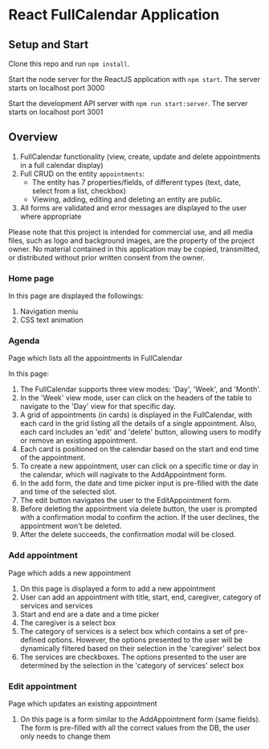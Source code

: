 # React FullCalendar Application

## Setup and Start

Clone this repo and run `npm install`.

Start the node server for the ReactJS application with `npm start`. The server starts on localhost port 3000

Start the development API server with `npm run start:server`. The server starts on localhost port 3001

## Overview

1. FullCalendar functionality (view, create, update and delete appointments in a full calendar display)
2. Full CRUD on the entity `appointments`:
   - The entity has 7 properties/fields, of different types (text, date, select from a list, checkbox)
   - Viewing, adding, editing and deleting an entity are public.
3. All forms are validated and error messages are displayed to the user where appropriate

Please note that this project is intended for commercial use, and all media files, such as logo and background images, are the property of the project owner. No material contained in this application may be copied, transmitted, or distributed without prior written consent from the owner.

### Home page

In this page are displayed the followings:

1. Navigation meniu
2. CSS text animation

### Agenda

Page which lists all the appointments in FullCalendar

In this page:

1. The FullCalendar supports three view modes: 'Day', 'Week', and 'Month'.
2. In the 'Week' view mode, user can click on the headers of the table to navigate to the 'Day' view for that specific day.
3. A grid of appointments (in cards) is displayed in the FullCalendar, with each card in the grid listing all the details of a single appointment. Also, each card includes an 'edit' and 'delete' button, allowing users to modify or remove an existing appointment.
4. Each card is positioned on the calendar based on the start and end time of the appointment.
5. To create a new appointment, user can click on a specific time or day in the calendar, which will nagivate to the AddAppointment form.
6. In the add form, the date and time picker input is pre-filled with the date and time of the selected slot.
7. The edit button navigates the user to the EditAppointment form.
8. Before deleting the appointment via delete button, the user is prompted with a confirmation modal to confirm the action. If the user declines, the appointment won't be deleted.
9. After the delete succeeds, the confirmation modal will be closed.

### Add appointment

Page which adds a new appointment

1. On this page is displayed a form to add a new appointment
2. User can add an appointment with title, start, end, caregiver, category of services and services
3. Start and end are a date and a time picker
4. The caregiver is a select box
5. The category of services is a select box which contains a set of pre-defined options. However, the options presented to the user will be dynamically filtered based on their selection in the 'caregiver' select box
6. The services are checkboxes. The options presented to the user are determined by the selection in the 'category of services' select box

### Edit appointment

Page which updates an existing appointment

1. On this page is a form similar to the AddAppointment form (same fields). The form is pre-filled with all the correct values from the DB, the user only needs to change them
